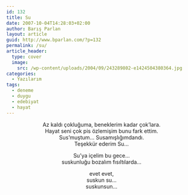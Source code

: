 ```yaml
---
id: 132
title: Su
date: 2007-10-04T14:28:03+02:00
author: Barış Parlan
layout: article
guid: http://www.bparlan.com/?p=132
permalink: /su/
article_header:
  type: cover
  image:
    src: /wp-content/uploads/2004/09/243289802-e1424504380364.jpg
categories:
  - Yazılarım
tags:
  - deneme
  - duygu
  - edebiyat
  - hayat
---
```


<p align="center">
  Az kaldı çokluğuma, beneklerim kadar çok&#8217;lara.<br /> Hayat seni çok pis özlemişim bunu fark ettim.<br /> Sus&#8217;muştum&#8230; Susamışlığımdandı.<br /> Teşekkür ederim Su&#8230;
</p>

<p align="center">
  Su&#8217;ya içelim bu gece&#8230;<br /> suskunluğu bozalım fısıltılarda&#8230;
</p>

<p align="center">
  evet evet,<br /> suskun su&#8230;<br /> suskunsun&#8230;
</p>
